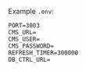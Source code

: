 Example `.env`:

```
PORT=3003
CMS_URL=
CMS_USER=
CMS_PASSWORD=
REFRESH_TIMER=300000
DB_CTRL_URL=
```
